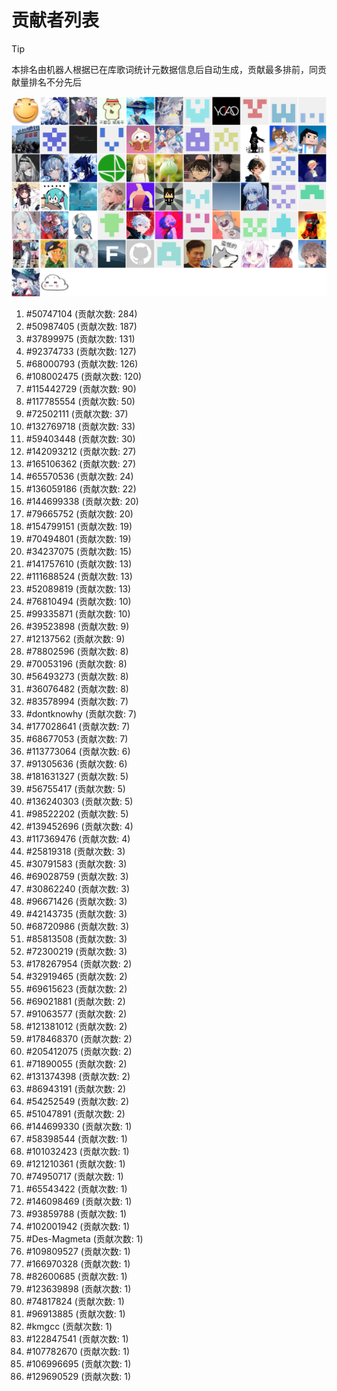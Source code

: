 # 贡献者列表

> [!TIP]
> 本排名由机器人根据已在库歌词统计元数据信息后自动生成，贡献最多排前，同贡献量排名不分先后

![贡献者头像画廊](./CONTRIBUTORS.svg)

1. #50747104 (贡献次数: 284)
2. #50987405 (贡献次数: 187)
3. #37899975 (贡献次数: 131)
4. #92374733 (贡献次数: 127)
5. #68000793 (贡献次数: 126)
6. #108002475 (贡献次数: 120)
7. #115442729 (贡献次数: 90)
8. #117785554 (贡献次数: 50)
9. #72502111 (贡献次数: 37)
10. #132769718 (贡献次数: 33)
11. #59403448 (贡献次数: 30)
12. #142093212 (贡献次数: 27)
13. #165106362 (贡献次数: 27)
14. #65570536 (贡献次数: 24)
15. #136059186 (贡献次数: 22)
16. #144699338 (贡献次数: 20)
17. #79665752 (贡献次数: 20)
18. #154799151 (贡献次数: 19)
19. #70494801 (贡献次数: 19)
20. #34237075 (贡献次数: 15)
21. #141757610 (贡献次数: 13)
22. #111688524 (贡献次数: 13)
23. #52089819 (贡献次数: 13)
24. #76810494 (贡献次数: 10)
25. #99335871 (贡献次数: 10)
26. #39523898 (贡献次数: 9)
27. #12137562 (贡献次数: 9)
28. #78802596 (贡献次数: 8)
29. #70053196 (贡献次数: 8)
30. #56493273 (贡献次数: 8)
31. #36076482 (贡献次数: 8)
32. #83578994 (贡献次数: 7)
33. #dontknowhy (贡献次数: 7)
34. #177028641 (贡献次数: 7)
35. #68677053 (贡献次数: 7)
36. #113773064 (贡献次数: 6)
37. #91305636 (贡献次数: 6)
38. #181631327 (贡献次数: 5)
39. #56755417 (贡献次数: 5)
40. #136240303 (贡献次数: 5)
41. #98522202 (贡献次数: 5)
42. #139452696 (贡献次数: 4)
43. #117369476 (贡献次数: 4)
44. #25819318 (贡献次数: 3)
45. #30791583 (贡献次数: 3)
46. #69028759 (贡献次数: 3)
47. #30862240 (贡献次数: 3)
48. #96671426 (贡献次数: 3)
49. #42143735 (贡献次数: 3)
50. #68720986 (贡献次数: 3)
51. #85813508 (贡献次数: 3)
52. #72300219 (贡献次数: 3)
53. #178267954 (贡献次数: 2)
54. #32919465 (贡献次数: 2)
55. #69615623 (贡献次数: 2)
56. #69021881 (贡献次数: 2)
57. #91063577 (贡献次数: 2)
58. #121381012 (贡献次数: 2)
59. #178468370 (贡献次数: 2)
60. #205412075 (贡献次数: 2)
61. #71890055 (贡献次数: 2)
62. #131374398 (贡献次数: 2)
63. #86943191 (贡献次数: 2)
64. #54252549 (贡献次数: 2)
65. #51047891 (贡献次数: 2)
66. #144699330 (贡献次数: 1)
67. #58398544 (贡献次数: 1)
68. #101032423 (贡献次数: 1)
69. #121210361 (贡献次数: 1)
70. #74950717 (贡献次数: 1)
71. #65543422 (贡献次数: 1)
72. #146098469 (贡献次数: 1)
73. #93859788 (贡献次数: 1)
74. #102001942 (贡献次数: 1)
75. #Des-Magmeta (贡献次数: 1)
76. #109809527 (贡献次数: 1)
77. #166970328 (贡献次数: 1)
78. #82600685 (贡献次数: 1)
79. #123639898 (贡献次数: 1)
80. #74817824 (贡献次数: 1)
81. #96913885 (贡献次数: 1)
82. #kmgcc (贡献次数: 1)
83. #122847541 (贡献次数: 1)
84. #107782670 (贡献次数: 1)
85. #106996695 (贡献次数: 1)
86. #129690529 (贡献次数: 1)
